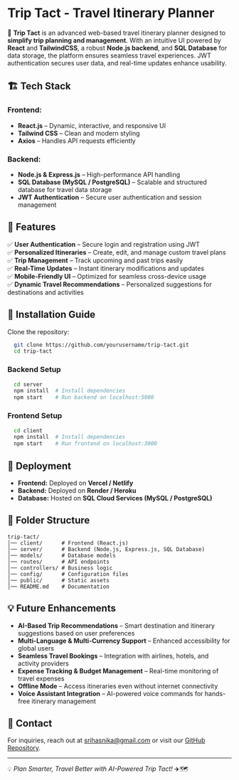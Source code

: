 # Trip Tact - Travel Itinerary Planner

🚀 **Trip Tact** is an advanced web-based travel itinerary planner designed to **simplify trip planning and management**. With an intuitive UI powered by **React** and **TailwindCSS**, a robust **Node.js backend**, and **SQL Database** for data storage, the platform ensures seamless travel experiences. JWT authentication secures user data, and real-time updates enhance usability.

## 🏗️ Tech Stack

### **Frontend:**
- **React.js** – Dynamic, interactive, and responsive UI
- **Tailwind CSS** – Clean and modern styling
- **Axios** – Handles API requests efficiently

### **Backend:**
- **Node.js & Express.js** – High-performance API handling
- **SQL Database (MySQL / PostgreSQL)** – Scalable and structured database for travel data storage
- **JWT Authentication** – Secure user authentication and session management

## 🌟 Features

✅ **User Authentication** – Secure login and registration using JWT  
✅ **Personalized Itineraries** – Create, edit, and manage custom travel plans  
✅ **Trip Management** – Track upcoming and past trips easily  
✅ **Real-Time Updates** – Instant itinerary modifications and updates  
✅ **Mobile-Friendly UI** – Optimized for seamless cross-device usage  
✅ **Dynamic Travel Recommendations** – Personalized suggestions for destinations and activities  

## 📌 Installation Guide

Clone the repository:
```sh
  git clone https://github.com/yourusername/trip-tact.git
  cd trip-tact
```

### **Backend Setup**
```sh
  cd server
  npm install  # Install dependencies
  npm start    # Run backend on localhost:5000
```

### **Frontend Setup**
```sh
  cd client
  npm install  # Install dependencies
  npm start    # Run frontend on localhost:3000
```

## 🚀 Deployment
- **Frontend:** Deployed on **Vercel / Netlify**
- **Backend:** Deployed on **Render / Heroku**
- **Database:** Hosted on **SQL Cloud Services (MySQL / PostgreSQL)**

## 📂 Folder Structure
```
trip-tact/
│── client/      # Frontend (React.js)
│── server/      # Backend (Node.js, Express.js, SQL Database)
│── models/      # Database models
│── routes/      # API endpoints
│── controllers/ # Business logic
│── config/      # Configuration files
│── public/      # Static assets
│── README.md    # Documentation
```

## 💡 Future Enhancements
- **AI-Based Trip Recommendations** – Smart destination and itinerary suggestions based on user preferences
- **Multi-Language & Multi-Currency Support** – Enhanced accessibility for global users
- **Seamless Travel Bookings** – Integration with airlines, hotels, and activity providers
- **Expense Tracking & Budget Management** – Real-time monitoring of travel expenses
- **Offline Mode** – Access itineraries even without internet connectivity
- **Voice Assistant Integration** – AI-powered voice commands for hands-free itinerary management

## 📧 Contact
For inquiries, reach out at [srihasnika@gmail.com](mailto:srihasnika@gmail.com) or visit our [GitHub Repository](https://github.com/Sri-Hasnika/trip-tact).

---
💡 *Plan Smarter, Travel Better with AI-Powered Trip Tact!* ✈️🗺️


